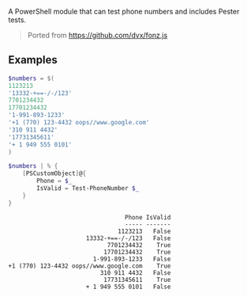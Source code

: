 A PowerShell module that can test phone numbers and includes Pester tests.

> Ported from https://github.com/dvx/fonz.js

## Examples
```powershell
$numbers = $(
1123213 
'13332-+==-/-/123'
7701234432
17701234432
'1-991-893-1233'
'+1 (770) 123-4432 oops//www.google.com'
'310 911 4432'
'17731345611'
'+ 1 949 555 0101'
)

$numbers | % {
    [PSCustomObject]@{
        Phone = $_
        IsValid = Test-PhoneNumber $_
    }
}
```

```
                                 Phone IsValid
                                 ----- -------
                               1123213   False
                      13332-+==-/-/123   False
                            7701234432    True
                           17701234432    True
                        1-991-893-1233   False
+1 (770) 123-4432 oops//www.google.com    True
                          310 911 4432   False
                           17731345611    True
                      + 1 949 555 0101   False
```